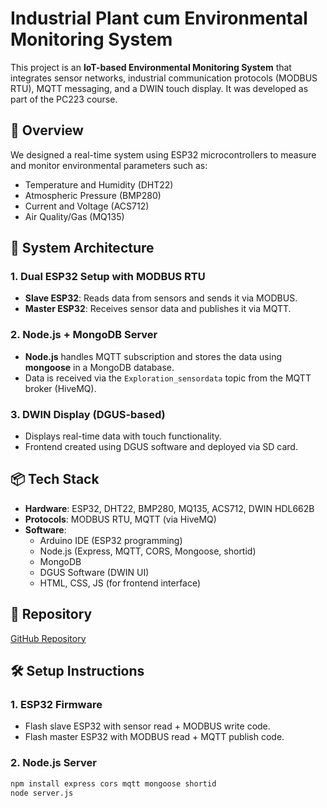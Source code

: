 # Industrial Plant cum Environmental Monitoring System

This project is an **IoT-based Environmental Monitoring System** that integrates sensor networks, industrial communication protocols (MODBUS RTU), MQTT messaging, and a DWIN touch display. It was developed as part of the PC223 course.

## 🚀 Overview

We designed a real-time system using ESP32 microcontrollers to measure and monitor environmental parameters such as:
- Temperature and Humidity (DHT22)
- Atmospheric Pressure (BMP280)
- Current and Voltage (ACS712)
- Air Quality/Gas (MQ135)

## 🔧 System Architecture

### 1. Dual ESP32 Setup with MODBUS RTU
- **Slave ESP32**: Reads data from sensors and sends it via MODBUS.
- **Master ESP32**: Receives sensor data and publishes it via MQTT.

### 2. Node.js + MongoDB Server
- **Node.js** handles MQTT subscription and stores the data using **mongoose** in a MongoDB database.
- Data is received via the `Exploration_sensordata` topic from the MQTT broker (HiveMQ).

### 3. DWIN Display (DGUS-based)
- Displays real-time data with touch functionality.
- Frontend created using DGUS software and deployed via SD card.

## 📦 Tech Stack

- **Hardware**: ESP32, DHT22, BMP280, MQ135, ACS712, DWIN HDL662B
- **Protocols**: MODBUS RTU, MQTT (via HiveMQ)
- **Software**:
  - Arduino IDE (ESP32 programming)
  - Node.js (Express, MQTT, CORS, Mongoose, shortid)
  - MongoDB
  - DGUS Software (DWIN UI)
  - HTML, CSS, JS (for frontend interface)

## 🔗 Repository

[GitHub Repository](https://github.com/Harsh97120/Exploration.git)

## 🛠️ Setup Instructions

### 1. ESP32 Firmware
- Flash slave ESP32 with sensor read + MODBUS write code.
- Flash master ESP32 with MODBUS read + MQTT publish code.

### 2. Node.js Server
```bash
npm install express cors mqtt mongoose shortid
node server.js

